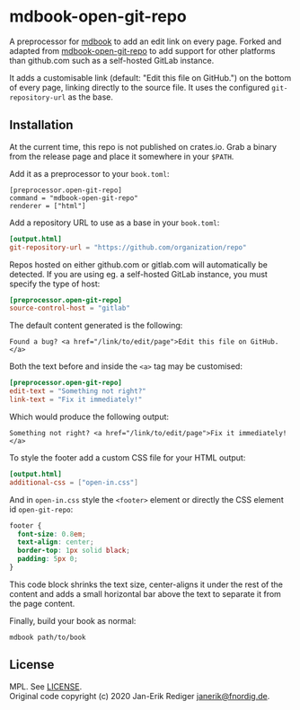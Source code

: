 # mdbook-open-git-repo

A preprocessor for [mdbook][] to add an edit link on every page. Forked and adapted from
[mdbook-open-git-repo][] to add support for other platforms than github.com such as a
self-hosted GitLab instance.

[mdbook]: https://github.com/rust-lang/mdBook
[mdbook-open-git-repo]: https://github.com/badboy/mdbook-open-on-gh

It adds a customisable link (default: "Edit this file on GitHub.") on the bottom
of every page, linking directly to the source file. It uses the configured
`git-repository-url` as the base.

## Installation

At the current time, this repo is not published on crates.io. Grab a binary from the release page
and place it somewhere in your `$PATH`.

Add it as a preprocessor to your `book.toml`:

```
[preprocessor.open-git-repo]
command = "mdbook-open-git-repo"
renderer = ["html"]
```

Add a repository URL to use as a base in your `book.toml`:

```toml
[output.html]
git-repository-url = "https://github.com/organization/repo"
```

Repos hosted on either github.com or gitlab.com will automatically be detected.
If you are using eg. a self-hosted GitLab instance, you must specify the type
of host:

```toml
[preprocessor.open-git-repo]
source-control-host = "gitlab"
```

The default content generated is the following:

```
Found a bug? <a href="/link/to/edit/page">Edit this file on GitHub.</a>
```

Both the text before and inside the `<a>` tag may be customised:

```toml
[preprocessor.open-git-repo]
edit-text = "Something not right?"
link-text = "Fix it immediately!"
```

Which would produce the following output:

```
Something not right? <a href="/link/to/edit/page">Fix it immediately!</a>
```


To style the footer add a custom CSS file for your HTML output:

```toml
[output.html]
additional-css = ["open-in.css"]
```

And in `open-in.css` style the `<footer>` element or directly the CSS element id `open-git-repo`:

```css
footer {
  font-size: 0.8em;
  text-align: center;
  border-top: 1px solid black;
  padding: 5px 0;
}
```

This code block shrinks the text size, center-aligns it under the rest of the content
and adds a small horizontal bar above the text to separate it from the page content.


Finally, build your book as normal:

```
mdbook path/to/book
```

## License

MPL. See [LICENSE](LICENSE).  
Original code copyright (c) 2020 Jan-Erik Rediger <janerik@fnordig.de>.

